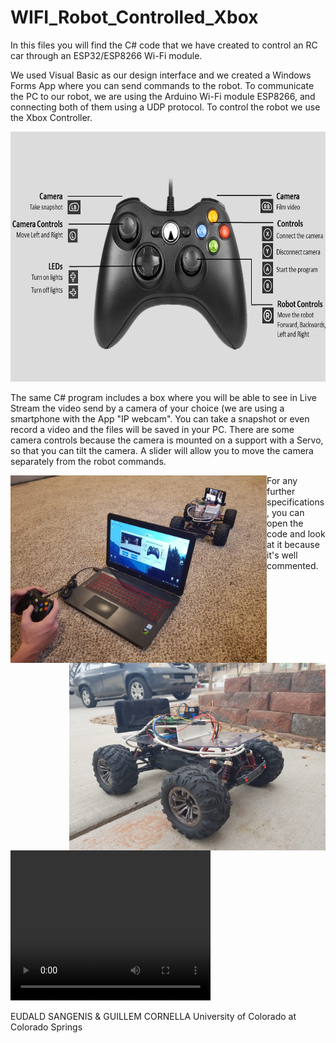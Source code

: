# WIFI_Robot_Controlled_Xbox

In this files you will find the C# code that we have created to control an RC car through an ESP32/ESP8266 Wi-Fi module.

We used Visual Basic as our design interface and we created a Windows Forms App where you can send commands to the robot. To communicate the PC to our robot, we are using the Arduino Wi-Fi module ESP8266, and connecting both of them using a UDP protocol. To control the robot we use the Xbox Controller.

<p align = "center">
  <img width="700" height="400" src="assets/xbox_controls.png">
</p>

The same C# program includes a box where you will be able to see in Live Stream the video send by a camera of your choice (we are using a smartphone with the App "IP webcam". You can take a snapshot or even record a video and the files will be saved in your PC. There are some camera controls because the camera is mounted on a support with a Servo, so that you can tilt the camera. A slider will allow you to move the camera separately from the robot commands.

<p align = "center">
  <img align = "left" width="410" height="300" src="assets/im_1.jpeg">
  <img align = "right" width="410" height="300" src="assets/im_2.jpeg">
</p>


For any further specifications, you can open the code and look at it because it's well commented.

<video width="320" height="240" controls>
  <source src="assets/Xbox_Controller.mp4" type="video/mp4">
</video>

EUDALD SANGENIS & GUILLEM CORNELLA University of Colorado at Colorado Springs
